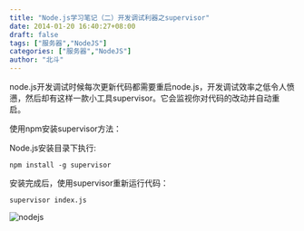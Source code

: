 ```yaml
---
title: "Node.js学习笔记（二）开发调试利器之supervisor"
date: 2014-01-20 16:40:27+08:00
draft: false
tags: ["服务器","NodeJS"]
categories: ["服务器","NodeJS"]
author: "北斗"
---
```

node.js开发调试时候每次更新代码都需要重启node.js，开发调试效率之低令人愤懑，然后却有这样一款小工具supervisor。它会监视你对代码的改动并自动重启。

使用npm安装supervisor方法：

Node.js安装目录下执行:

```
npm install -g supervisor
```

安装完成后，使用supervisor重新运行代码：

```
supervisor index.js
```
 ![nodejs](/media/images/2014/nodejs7.jpg)